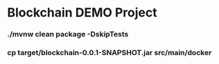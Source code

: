# Blockchain DEMO Project

### ./mvnw clean package -DskipTests

### cp target/blockchain-0.0.1-SNAPSHOT.jar src/main/docker